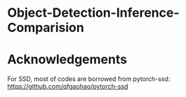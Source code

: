 # Object-Detection-Inference-Comparision


# Acknowledgements
For SSD, most of codes are borrowed from pytorch-ssd:
https://github.com/qfgaohao/pytorch-ssd
